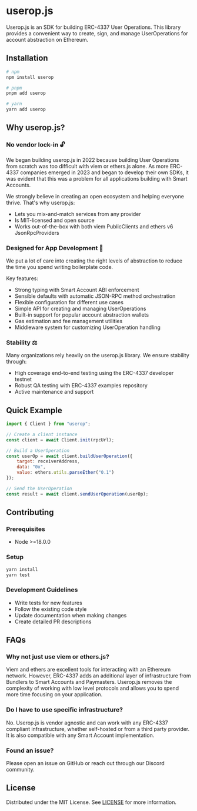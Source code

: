 # userop.js

Userop.js is an SDK for building ERC-4337 User Operations. This library provides a convenient way to create, sign, and manage UserOperations for account abstraction on Ethereum.

## Installation

```bash
# npm
npm install userop

# pnpm
pnpm add userop

# yarn
yarn add userop
```

## Why userop.js?

### No vendor lock-in 🔓
We began building userop.js in 2022 because building User Operations from scratch was too difficult with viem or ethers.js alone. As more ERC-4337 companies emerged in 2023 and began to develop their own SDKs, it was evident that this was a problem for all applications building with Smart Accounts.

We strongly believe in creating an open ecosystem and helping everyone thrive. That's why userop.js:
- Lets you mix-and-match services from any provider
- Is MIT-licensed and open source
- Works out-of-the-box with both viem PublicClients and ethers v6 JsonRpcProviders

### Designed for App Development 📲
We put a lot of care into creating the right levels of abstraction to reduce the time you spend writing boilerplate code.

Key features:
- Strong typing with Smart Account ABI enforcement
- Sensible defaults with automatic JSON-RPC method orchestration
- Flexible configuration for different use cases
- Simple API for creating and managing UserOperations
- Built-in support for popular account abstraction wallets
- Gas estimation and fee management utilities
- Middleware system for customizing UserOperation handling

### Stability ⚖️
Many organizations rely heavily on the userop.js library. We ensure stability through:
- High coverage end-to-end testing using the ERC-4337 developer testnet
- Robust QA testing with ERC-4337 examples repository
- Active maintenance and support

## Quick Example

```javascript
import { Client } from "userop";

// Create a client instance
const client = await Client.init(rpcUrl);

// Build a UserOperation
const userOp = await client.buildUserOperation({
    target: receiverAddress,
    data: "0x",
    value: ethers.utils.parseEther("0.1")
});

// Send the UserOperation
const result = await client.sendUserOperation(userOp);
```

## Contributing

### Prerequisites

- Node >=18.0.0

### Setup

```bash
yarn install
yarn test
```

### Development Guidelines
- Write tests for new features
- Follow the existing code style
- Update documentation when making changes
- Create detailed PR descriptions

## FAQs

### Why not just use viem or ethers.js?
Viem and ethers are excellent tools for interacting with an Ethereum network. However, ERC-4337 adds an additional layer of infrastructure from Bundlers to Smart Accounts and Paymasters. Userop.js removes the complexity of working with low level protocols and allows you to spend more time focusing on your application.

### Do I have to use specific infrastructure?
No. Userop.js is vendor agnostic and can work with any ERC-4337 compliant infrastructure, whether self-hosted or from a third party provider. It is also compatible with any Smart Account implementation.

### Found an issue?
Please open an issue on GitHub or reach out through our Discord community.

## License

Distributed under the MIT License. See [LICENSE](./LICENSE) for more information.
